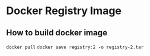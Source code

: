 # Docker Registry Image

## How to build docker image

`docker pull`
`docker save registry:2 -o registry-2.tar`

